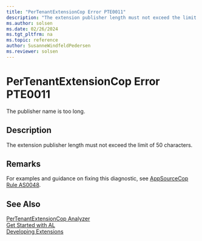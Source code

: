 ```yaml
---
title: "PerTenantExtensionCop Error PTE0011"
description: "The extension publisher length must not exceed the limit of 50 characters."
ms.author: solsen
ms.date: 02/26/2024
ms.tgt_pltfrm: na
ms.topic: reference
author: SusanneWindfeldPedersen
ms.reviewer: solsen
---
```

[//]: # (START>DO_NOT_EDIT)
[//]: # (IMPORTANT:Do not edit any of the content between here and the END>DO_NOT_EDIT.)
[//]: # (Any modifications should be made in the .xml files in the ModernDev repo.)
# PerTenantExtensionCop Error PTE0011
The publisher name is too long.

## Description
The extension publisher length must not exceed the limit of 50 characters.

[//]: # (IMPORTANT: END>DO_NOT_EDIT)

## Remarks

For examples and guidance on fixing this diagnostic, see [AppSourceCop Rule AS0048](appsourcecop-as0048.md).

## See Also  
[PerTenantExtensionCop Analyzer](pertenantextensioncop.md)  
[Get Started with AL](../devenv-get-started.md)  
[Developing Extensions](../devenv-dev-overview.md)  